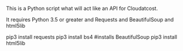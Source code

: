 This is a Python script what will act like an API for Cloudatcost.

It requires Python 3.5 or greater and Requests and BeautifulSoup and html5lib

pip3 install requests
pip3 install bs4 #installs BeautifulSoup
pip3 install html5lib